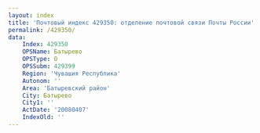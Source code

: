 ```yaml
---
layout: index
title: 'Почтовый индекс 429350: отделение почтовой связи Почты России'
permalink: /429350/
data:
    Index: 429350
    OPSName: Батырево
    OPSType: О
    OPSSubm: 429399
    Region: 'Чувашия Республика'
    Autonom: ''
    Area: 'Батыревский район'
    City: Батырево
    City1: ''
    ActDate: '20080407'
    IndexOld: ''
---
```

